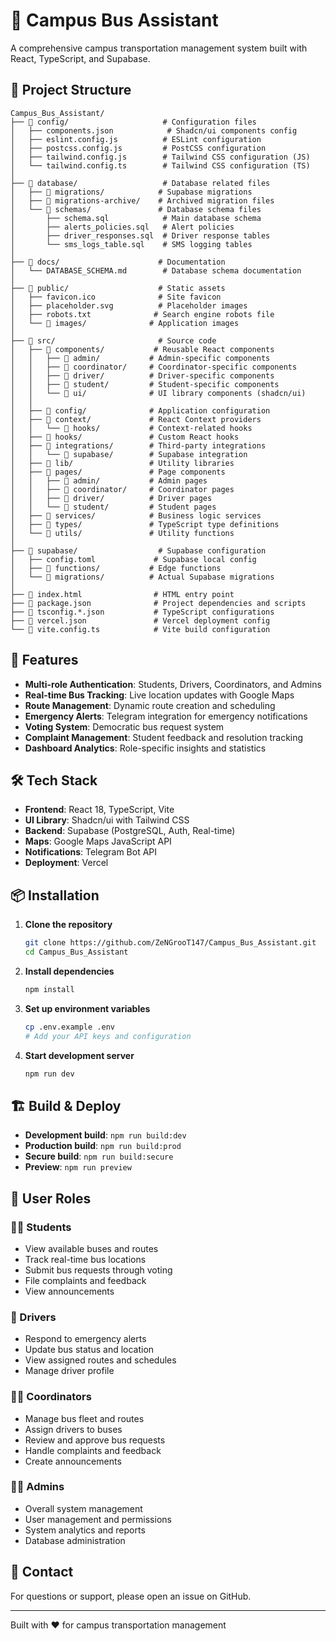# 🚌 Campus Bus Assistant

A comprehensive campus transportation management system built with React, TypeScript, and Supabase.

## 📁 Project Structure

```
Campus_Bus_Assistant/
├── 📁 config/                     # Configuration files
│   ├── components.json            # Shadcn/ui components config
│   ├── eslint.config.js          # ESLint configuration
│   ├── postcss.config.js         # PostCSS configuration
│   ├── tailwind.config.js        # Tailwind CSS configuration (JS)
│   └── tailwind.config.ts        # Tailwind CSS configuration (TS)
│
├── 📁 database/                   # Database related files
│   ├── 📁 migrations/            # Supabase migrations
│   ├── 📁 migrations-archive/    # Archived migration files
│   └── 📁 schemas/               # Database schema files
│       ├── schema.sql            # Main database schema
│       ├── alerts_policies.sql   # Alert policies
│       ├── driver_responses.sql  # Driver response tables
│       └── sms_logs_table.sql    # SMS logging tables
│
├── 📁 docs/                      # Documentation
│   └── DATABASE_SCHEMA.md        # Database schema documentation
│
├── 📁 public/                    # Static assets
│   ├── favicon.ico              # Site favicon
│   ├── placeholder.svg          # Placeholder images
│   ├── robots.txt              # Search engine robots file
│   └── 📁 images/              # Application images
│
├── 📁 src/                       # Source code
│   ├── 📁 components/           # Reusable React components
│   │   ├── 📁 admin/           # Admin-specific components
│   │   ├── 📁 coordinator/     # Coordinator-specific components
│   │   ├── 📁 driver/          # Driver-specific components
│   │   ├── 📁 student/         # Student-specific components
│   │   └── 📁 ui/              # UI library components (shadcn/ui)
│   │
│   ├── 📁 config/              # Application configuration
│   ├── 📁 context/             # React Context providers
│   │   └── 📁 hooks/           # Context-related hooks
│   ├── 📁 hooks/               # Custom React hooks
│   ├── 📁 integrations/        # Third-party integrations
│   │   └── 📁 supabase/        # Supabase integration
│   ├── 📁 lib/                 # Utility libraries
│   ├── 📁 pages/               # Page components
│   │   ├── 📁 admin/           # Admin pages
│   │   ├── 📁 coordinator/     # Coordinator pages
│   │   ├── 📁 driver/          # Driver pages
│   │   └── 📁 student/         # Student pages
│   ├── 📁 services/            # Business logic services
│   ├── 📁 types/               # TypeScript type definitions
│   └── 📁 utils/               # Utility functions
│
├── 📁 supabase/                  # Supabase configuration
│   ├── config.toml             # Supabase local config
│   ├── 📁 functions/           # Edge functions
│   └── 📁 migrations/          # Actual Supabase migrations
│
├── 📄 index.html                # HTML entry point
├── 📄 package.json              # Project dependencies and scripts
├── 📄 tsconfig.*.json           # TypeScript configurations
├── 📄 vercel.json               # Vercel deployment config
└── 📄 vite.config.ts            # Vite build configuration
```

## 🚀 Features

- **Multi-role Authentication**: Students, Drivers, Coordinators, and Admins
- **Real-time Bus Tracking**: Live location updates with Google Maps
- **Route Management**: Dynamic route creation and scheduling
- **Emergency Alerts**: Telegram integration for emergency notifications
- **Voting System**: Democratic bus request system
- **Complaint Management**: Student feedback and resolution tracking
- **Dashboard Analytics**: Role-specific insights and statistics

## 🛠️ Tech Stack

- **Frontend**: React 18, TypeScript, Vite
- **UI Library**: Shadcn/ui with Tailwind CSS
- **Backend**: Supabase (PostgreSQL, Auth, Real-time)
- **Maps**: Google Maps JavaScript API
- **Notifications**: Telegram Bot API
- **Deployment**: Vercel

## 📦 Installation

1. **Clone the repository**
   ```bash
   git clone https://github.com/ZeNGrooT147/Campus_Bus_Assistant.git
   cd Campus_Bus_Assistant
   ```

2. **Install dependencies**
   ```bash
   npm install
   ```

3. **Set up environment variables**
   ```bash
   cp .env.example .env
   # Add your API keys and configuration
   ```

4. **Start development server**
   ```bash
   npm run dev
   ```

## 🏗️ Build & Deploy

- **Development build**: `npm run build:dev`
- **Production build**: `npm run build:prod`
- **Secure build**: `npm run build:secure`
- **Preview**: `npm run preview`

## 📱 User Roles

### 👨‍🎓 Students
- View available buses and routes
- Track real-time bus locations
- Submit bus requests through voting
- File complaints and feedback
- View announcements

### 🚗 Drivers
- Respond to emergency alerts
- Update bus status and location
- View assigned routes and schedules
- Manage driver profile

### 👨‍💼 Coordinators
- Manage bus fleet and routes
- Assign drivers to buses
- Review and approve bus requests
- Handle complaints and feedback
- Create announcements

### 👨‍💻 Admins
- Overall system management
- User management and permissions
- System analytics and reports
- Database administration

## 📧 Contact

For questions or support, please open an issue on GitHub.

---

Built with ❤️ for campus transportation management
